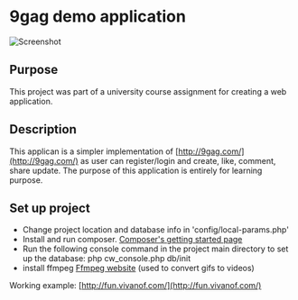 # 9gag demo application

![Screenshot](https://raw.githubusercontent.com/no0n3/fun_project/master/demo_1.jpg)

Purpose
-------------
This project was part of a university course assignment for creating a web application.

Description
-------------
This applican is a simpler implementation of [http://9gag.com/](http://9gag.com/) as user can register/login and create, like, comment, share update. The purpose of this application is entirely for learning purpose.

Set up project
-------------

* Change project location and database info in 'config/local-params.php'
* Install and run composer. [Composer's getting started page](https://getcomposer.org/doc/00-intro.md)
* Run the following console command in the project main directory to set up the database: php cw_console.php db/init
* install ffmpeg [Ffmpeg website](https://www.ffmpeg.org/) (used to convert gifs to videos)

Working example: [http://fun.vivanof.com/](http://fun.vivanof.com/)
